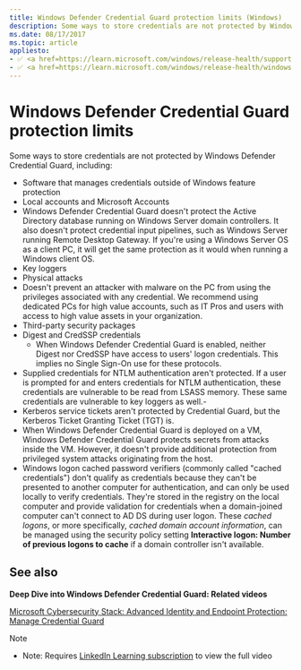 ```yaml
---
title: Windows Defender Credential Guard protection limits (Windows)
description: Some ways to store credentials are not protected by Windows Defender Credential Guard in Windows. Learn more with this guide.
ms.date: 08/17/2017
ms.topic: article
appliesto: 
- ✅ <a href=https://learn.microsoft.com/windows/release-health/supported-versions-windows-client target=_blank>Windows 10 and later</a>
- ✅ <a href=https://learn.microsoft.com/windows/release-health/windows-server-release-info target=_blank>Windows Server 2016 and later</a>
---
```

# Windows Defender Credential Guard protection limits

Some ways to store credentials are not protected by Windows Defender Credential Guard, including:

- Software that manages credentials outside of Windows feature protection
- Local accounts and Microsoft Accounts
- Windows Defender Credential Guard doesn't protect the Active Directory database running on Windows Server domain controllers. It also doesn't protect credential input pipelines, such as Windows Server running Remote Desktop Gateway. If you're using a Windows Server OS as a client PC, it will get the same protection as it would when running a Windows client OS.
- Key loggers
- Physical attacks
- Doesn't prevent an attacker with malware on the PC from using the privileges associated with any credential. We recommend using dedicated PCs for high value accounts, such as IT Pros and users with access to high value assets in your organization.
- Third-party security packages
- Digest and CredSSP credentials
  - When Windows Defender Credential Guard is enabled, neither Digest nor CredSSP have access to users' logon credentials. This implies no Single Sign-On use for these protocols.
- Supplied credentials for NTLM authentication aren't protected. If a user is prompted for and enters credentials for NTLM authentication, these credentials are vulnerable to be read from LSASS memory. These same credentials are vulnerable to key loggers as well.- 
- Kerberos service tickets aren't protected by Credential Guard, but the Kerberos Ticket Granting Ticket (TGT) is.
- When Windows Defender Credential Guard is deployed on a VM, Windows Defender Credential Guard protects secrets from attacks inside the VM. However, it doesn't provide additional protection from privileged system attacks originating from the host.
- Windows logon cached password verifiers (commonly called "cached credentials")
don't qualify as credentials because they can't be presented to another computer for authentication, and can only be used locally to verify credentials. They're stored in the registry on the local computer and provide validation for credentials when a domain-joined computer can't connect to AD DS during user logon. These *cached logons*, or more specifically, *cached domain account information*, can be managed using the security policy setting **Interactive logon: Number of previous logons to cache** if a domain controller isn't available.

## See also

**Deep Dive into Windows Defender Credential Guard: Related videos**

[Microsoft Cybersecurity Stack: Advanced Identity and Endpoint Protection: Manage Credential Guard](https://www.linkedin.com/learning/microsoft-cybersecurity-stack-advanced-identity-and-endpoint-protection/manage-credential-guard?u=3322)
> [!NOTE]
> - Note: Requires [LinkedIn Learning subscription](https://www.linkedin.com/learning/subscription/products) to view the full video
